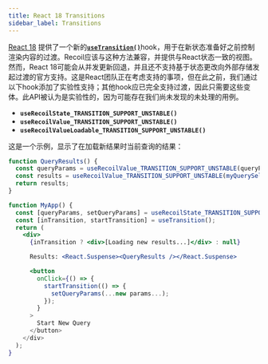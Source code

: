 ```yaml
---
title: React 18 Transitions
sidebar_label: Transitions
---
```


[React 18](https://reactjs.org/blog/2021/06/08/the-plan-for-react-18.html) 提供了一个新的[**`useTransition()`**](https://reactjs.org/docs/react-api.html#transitions)hook，用于在新状态准备好之前控制渲染内容的过渡。Recoil应该与这种方法兼容，并提供与React状态一致的视图。然而，React 18可能会从并发更新回退，并且还不支持基于状态更改向外部存储发起过渡的官方支持。这是React团队正在考虑支持的事项，但在此之前，我们通过以下hook添加了实验性支持；其他hook应已完全支持过渡，因此只需要这些变体。此API被认为是实验性的，因为可能存在我们尚未发现的未处理的用例。

* **`useRecoilState_TRANSITION_SUPPORT_UNSTABLE()`**
* **`useRecoilValue_TRANSITION_SUPPORT_UNSTABLE()`**
* **`useRecoilValueLoadable_TRANSITION_SUPPORT_UNSTABLE()`**

这是一个示例，显示了在加载新结果时当前查询的结果：
```jsx
function QueryResults() {
  const queryParams = useRecoilValue_TRANSITION_SUPPORT_UNSTABLE(queryParamsAtom);
  const results = useRecoilValue_TRANSITION_SUPPORT_UNSTABLE(myQuerySelector(queryParams));
  return results;
}

function MyApp() {
  const [queryParams, setQueryParams] = useRecoilState_TRANSITION_SUPPORT_UNSTABLE(queryParamsAtom);
  const [inTransition, startTransition] = useTransition();
  return (
    <div>
      {inTransition ? <div>[Loading new results...]</div> : null}

      Results: <React.Suspense><QueryResults /></React.Suspense>

      <button
        onClick={() => {
          startTransition(() => {
            setQueryParams(...new params...);
          });
        }
      >
        Start New Query
      </button>
    </div>
  );
}
```
